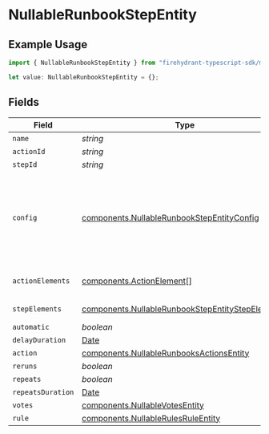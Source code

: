 # NullableRunbookStepEntity

## Example Usage

```typescript
import { NullableRunbookStepEntity } from "firehydrant-typescript-sdk/models/components";

let value: NullableRunbookStepEntity = {};
```

## Fields

| Field                                                                                                                | Type                                                                                                                 | Required                                                                                                             | Description                                                                                                          |
| -------------------------------------------------------------------------------------------------------------------- | -------------------------------------------------------------------------------------------------------------------- | -------------------------------------------------------------------------------------------------------------------- | -------------------------------------------------------------------------------------------------------------------- |
| `name`                                                                                                               | *string*                                                                                                             | :heavy_minus_sign:                                                                                                   | N/A                                                                                                                  |
| `actionId`                                                                                                           | *string*                                                                                                             | :heavy_minus_sign:                                                                                                   | N/A                                                                                                                  |
| `stepId`                                                                                                             | *string*                                                                                                             | :heavy_minus_sign:                                                                                                   | N/A                                                                                                                  |
| `config`                                                                                                             | [components.NullableRunbookStepEntityConfig](../../models/components/nullablerunbookstepentityconfig.md)             | :heavy_minus_sign:                                                                                                   | An unstructured object of key/value pairs describing the config settings for the step.                               |
| `actionElements`                                                                                                     | [components.ActionElement](../../models/components/actionelement.md)[]                                               | :heavy_minus_sign:                                                                                                   | A list of action elements                                                                                            |
| `stepElements`                                                                                                       | [components.NullableRunbookStepEntityStepElement](../../models/components/nullablerunbookstepentitystepelement.md)[] | :heavy_minus_sign:                                                                                                   | A list of step elements                                                                                              |
| `automatic`                                                                                                          | *boolean*                                                                                                            | :heavy_minus_sign:                                                                                                   | N/A                                                                                                                  |
| `delayDuration`                                                                                                      | [Date](https://developer.mozilla.org/en-US/docs/Web/JavaScript/Reference/Global_Objects/Date)                        | :heavy_minus_sign:                                                                                                   | N/A                                                                                                                  |
| `action`                                                                                                             | [components.NullableRunbooksActionsEntity](../../models/components/nullablerunbooksactionsentity.md)                 | :heavy_minus_sign:                                                                                                   | N/A                                                                                                                  |
| `reruns`                                                                                                             | *boolean*                                                                                                            | :heavy_minus_sign:                                                                                                   | N/A                                                                                                                  |
| `repeats`                                                                                                            | *boolean*                                                                                                            | :heavy_minus_sign:                                                                                                   | N/A                                                                                                                  |
| `repeatsDuration`                                                                                                    | [Date](https://developer.mozilla.org/en-US/docs/Web/JavaScript/Reference/Global_Objects/Date)                        | :heavy_minus_sign:                                                                                                   | N/A                                                                                                                  |
| `votes`                                                                                                              | [components.NullableVotesEntity](../../models/components/nullablevotesentity.md)                                     | :heavy_minus_sign:                                                                                                   | N/A                                                                                                                  |
| `rule`                                                                                                               | [components.NullableRulesRuleEntity](../../models/components/nullablerulesruleentity.md)                             | :heavy_minus_sign:                                                                                                   | N/A                                                                                                                  |